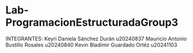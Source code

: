 # Lab-ProgramacionEstructuradaGroup3
INTEGRANTES:
Keyri Daniela Sánchez Durán u20240837
Mauricio Antonio Bustillo Rosales u20240840
Kevin Bladimir Guardado Ortéz u20241103
